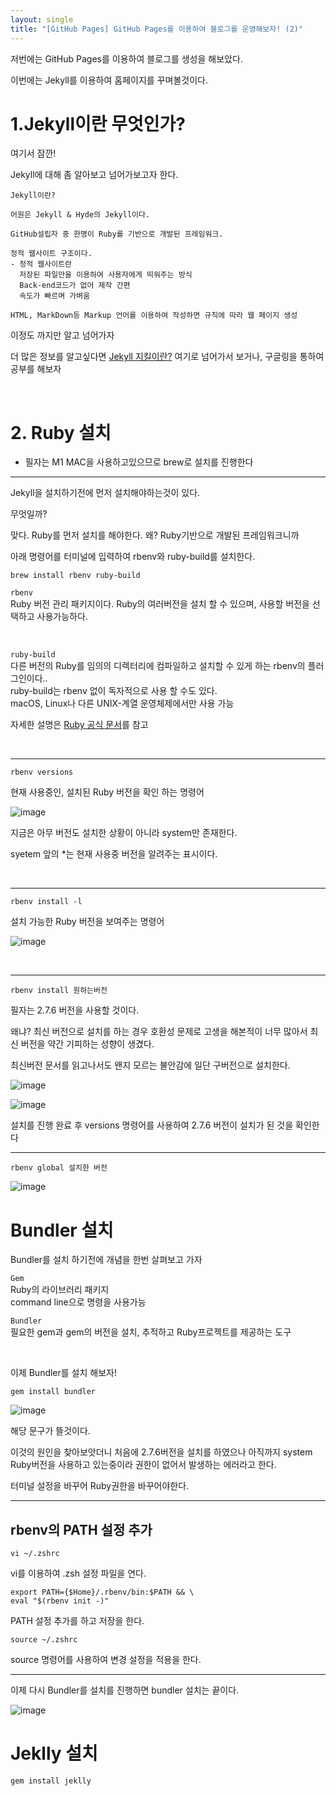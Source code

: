```yaml
---
layout: single
title: "[GitHub Pages] GitHub Pages를 이용하여 블로그를 운영해보자! (2)"
---
```


저번에는 GitHub Pages를 이용하여 블로그를 생성을 해보았다.

이번에는 Jekyll를 이용하여 홈페이지를 꾸며볼것이다.

# 1.Jekyll이란 무엇인가? 
여기서 잠깐!

Jekyll에 대해 좀 알아보고 넘어가보고자 한다.

    Jekyll이란?
    
    어원은 Jekyll & Hyde의 Jekyll이다.

    GitHub설립자 중 한명이 Ruby를 기반으로 개발된 프레임워크.

    정적 웹사이트 구조이다.
    - 정적 웹사이트란
      저장된 파일만을 이용하여 사용자에게 띄워주는 방식
      Back-end코드가 없어 제작 간편
      속도가 빠르며 가벼움

    HTML, MarkDown등 Markup 언어를 이용하여 작성하면 규칙에 따라 웹 페이지 생성

이정도 까지만 알고 넘어가자

더 많은 정보를 알고싶다면 [Jekyll 지킬이란?](cheershennah.tistory.com/214) 여기로 넘어가서 보거나, 구글링을 통하여 공부를 해보자

<br>

# 2. Ruby 설치

* 필자는 M1 MAC을 사용하고있으므로 brew로 설치를 진행한다

---


Jekyll을 설치하기전에 먼저 설치해야하는것이 있다.

무엇일까?

맞다. Ruby를 먼저 설치를 해야한다. 왜? Ruby기반으로 개발된 프레임워크니까

아래 명령어를 터미널에 입력하여 rbenv와 ruby-build를 설치한다.

    brew install rbenv ruby-build

`rbenv`
<br>
Ruby 버전 관리 패키지이다. Ruby의 여러버전을 설치 할 수 있으며, 사용할 버전을 선택하고 사용가능하다.

<!-- 자세한 설명은 [여기](https://github.com/rbenv/rbenv)를 참고 -->

<br>

`ruby-build`
<br>
다른 버전의 Ruby를 임의의 디렉터리에 컴파일하고 설치할 수 있게 하는 rbenv의 플러그인이다..
<br>
ruby-build는 rbenv 없이 독자적으로 사용 할 수도 있다.
<br>
macOS, Linux나 다른 UNIX-계열 운영체제에서만 사용 가능


<!-- 자세한 설명은 [여기](https://github.com/rbenv/ruby-build)를 참고 -->

자세한 설명은 [Ruby 공식 문서](https://www.ruby-lang.org/ko/documentation/installation/#ruby-build)를 참고


<br>

<hr>


    rbenv versions

현재 사용중인, 설치된 Ruby 버전을 확인 하는 명령어

![image](https://user-images.githubusercontent.com/69522086/184166343-d3320ea9-214f-485e-b0fb-f4d06bbbd738.png)

지금은 아무 버전도 설치한 상황이 아니라 system만 존재한다.

syetem 앞의 *는 현재 사용중 버전을 알려주는 표시이다.

<br><hr>

    rbenv install -l

설치 가능한 Ruby 버전을 보여주는 명령어

![image](https://user-images.githubusercontent.com/69522086/184167782-ae4046bb-0575-43b9-9bb5-a689a2227990.png)

<br><hr>

    rbenv install 원하는버전

필자는 2.7.6 버전을 사용할 것이다.

왜냐? 최신 버전으로 설치를 하는 경우 호환성 문제로 고생을 해본적이 너무 많아서 최신 버전을 약간 기피하는 성향이 생겼다.

최신버전 문서를 읽고나서도 왠지 모르는 불안감에 일단 구버전으로 설치한다.


![image](https://user-images.githubusercontent.com/69522086/184170628-d79871ef-ba67-4d57-bbf2-db938ae9abbe.png)
 

![image](https://user-images.githubusercontent.com/69522086/184170720-a7c13dfd-6b81-4097-ad29-94e026bf9921.png)


설치를 진행 완료 후 versions 명령어를 사용하여 2.7.6 버전이 설치가 된 것을 확인한다

---

    rbenv global 설치한 버전


![image](https://user-images.githubusercontent.com/69522086/184171634-01e01f4f-4d25-4448-8569-1ec4a0c29104.png)

# Bundler 설치

Bundler를 설치 하기전에 개념을 한번 살펴보고 가자

`Gem`
<br>
Ruby의 라이브러리 패키지
<br>
command line으로 명령을 사용가능

`Bundler`
<br>
필요한 gem과 gem의 버전을 설치, 추적하고  Ruby프로젝트를 제공하는 도구

<br>

이제 Bundler를 설치 해보자!

    gem install bundler

![image](https://user-images.githubusercontent.com/69522086/184495256-b57a680a-a643-4956-b059-20e80cd389e9.png)

해당 문구가 뜰것이다.

이것의 원인을 찾아보앗더니 처음에 2.7.6버전을 설치를 하였으나 아직까지 system Ruby버전을 사용하고 있는중이라 권한이 없어서 발생하는 에러라고 한다.

터미널 설정을 바꾸어 Ruby권한을 바꾸어야한다.

<hr>

## rbenv의 PATH 설정 추가
    vi ~/.zshrc

vi를 이용하여 .zsh 설정 파일을 연다.

    export PATH={$Home}/.rbenv/bin:$PATH && \
    eval "$(rbenv init -)"

PATH 설정 추가를 하고 저장을 한다.

    source ~/.zshrc

source 명령어를 사용하여 변경 설정을 적용을 한다.

<hr>

이제 다시 Bundler를 설치를 진행하면 bundler 설치는 끝이다.

![image](https://user-images.githubusercontent.com/69522086/184495708-207b87c5-670f-4508-a095-930a4d84543f.png)



# Jeklly 설치

    gem install jeklly





